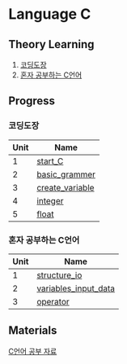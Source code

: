 # Language C

## Theory Learning
1. [코딩도장](https://dojang.io/course/view.php?id=2)
2. [혼자 공부하는 C언어]()

## Progress
### 코딩도장
| Unit | Name |
| :--- | ---- | 
| 1    | [start_C](https://github.com/JYKai/C/tree/main/coding_dojang/unit1.%20start_C) |
| 2    | [basic_grammer](https://github.com/JYKai/C/tree/main/coding_dojang/unit2.%20basic_grammer) |
| 3    | [create_variable](https://github.com/JYKai/C/tree/main/coding_dojang/unit3.%20create_variable) |
| 4    | [integer](https://github.com/JYKai/C/tree/main/coding_dojang/unit4.%20integer) |
| 5    | [float](https://github.com/JYKai/C/tree/main/coding_dojang/unit5.%20float) |

### 혼자 공부하는 C언어
| Unit | Name |
| :--- | ---- | 
| 1    | [structure_io](https://github.com/JYKai/C/tree/main/C_basics/01_structure_io) |
| 2    | [variables_input_data](https://github.com/JYKai/C/tree/main/C_basics/02_variables_input_data) |
| 3    | [operator](https://github.com/JYKai/C/tree/main/C_basics/03_operator) |


## Materials
[C언어 공부 자료](https://github.com/innovationacademy-kr/hitchhikers_guide/blob/main/c.md)